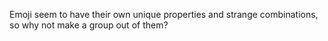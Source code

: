 Emoji seem to have their own unique properties and strange combinations, so why not make a group out of them?
